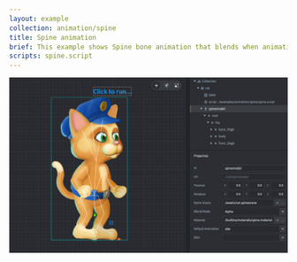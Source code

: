```yaml
---
layout: example
collection: animation/spine
title: Spine animation
brief: This example shows Spine bone animation that blends when animation switches.
scripts: spine.script
---
```


![spine](spine.png)